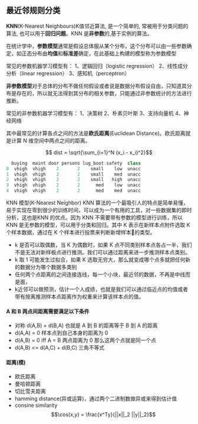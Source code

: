 ## 最近邻规则分类

**KNN**(K-Nearest Neighbours)K值邻近算法, 是一个简单的, 常被用于分类问题的算法, 也可以用于**回归问题**。KNN 是**非参数**的,基于实例的算法。

在统计学中，**参数模型**通常是假设总体服从某个分布，这个分布可以由一些参数确定，如正态分布由**均值**和**标准差**确定，在此基础上构建的模型称为参数模型

常见的参数机器学习模型有：
1、逻辑回归（logistic regression）
2、线性成分分析（linear regression）
3、感知机（perceptron）

**非参数模型**对于总体的分布不做任何假设或者说是数据分布假设自由，只知道其分布是存在的，所以就无法得到其分布的相关参数，只能通过非参数统计的方法进行推断。

常见的非参数机器学习模型有：
1、决策树
2、朴素贝叶斯
3、支持向量机
4、神经网络

其中最常见的计算各点之间的方法是**欧氏距离**(Euclidean Distance)。欧氏距离就是计算 N 维空间中两点之间的距离。

$$ dist = \sqrt{\sum_{i=1}^N (x_i - x_i)^2}$$

```python
  buying  maint door persons lug_boot safety  class
0  vhigh  vhigh    2       2    small    low  unacc
1  vhigh  vhigh    2       2    small    med  unacc
2  vhigh  vhigh    2       2    small   high  unacc
3  vhigh  vhigh    2       2      med    low  unacc
4  vhigh  vhigh    2       2      med    med  unacc
```


KNN 模型(K-Nearest Neighbor)
KNN 算法的一个最吸引人的特点是简单易懂，易于实现在零到很少的训练时间，可以成为一个有用的工具，对一些数据集的即时分析，这也是KNN 的优点。因为 KNN 不需要带有参数的模型进行训练，所以 KNN 是无参数的模型，可以用于分类和回归。其中 K 表示在新样本点附件选取 K 个样本数据，通过在 K 个样本进行投票来判断新增样本的类型。

- k 是否可以取偶数，当 K 为偶数时，如果 K 点不同类别样本点各占一半，我们不是无法对新样板点进行推测。我们可以通过距离来进一步推测样本点类别。
- k 取 1 可能发生过拟合，如果 K 选取无穷大，那么就变成哪个点多就把任何新的数据分为哪个数据多类别
- 任何两个点距离的之间连接连线，每一个小块，最近邻的数据，不再是中线而是面，
- k近邻可以做预测，估计一个人成绩，也就是我们可以通过临近点的均值或者带有按离推测样本点距离作为权重来计算该样本点的值。

#### A 和 B 两点间距离需要满足以下条件

- 对称 d(A,B) = d(B,A) 也就是 A 到 B 的距离等于 B 到 A 的距离
- d(A,A) = 0 样本点到自己本身的距离为 0 
- d(A,B) = 0 iff A = B 两点距离为 0 那么这两个点就是同一个点
- d(A,B) <= d(A,C) + d(B,C) 三角不等式

#### 距离(模)
- 欧氏距离
- 曼哈顿距离
- 切比雪夫距离
- hamming distance(异或运算)，通过两个二进制数做异或来得到估计值
- consine similarity
$$\cos(x,y) = \frac{x^Ty}{||x||_2 ||y||_2}$$